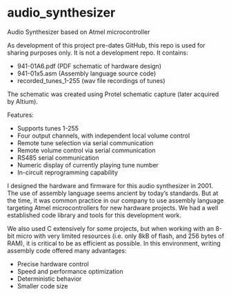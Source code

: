 # audio_synthesizer
Audio Synthesizer based on Atmel microcontroller

As development of this project pre-dates GitHub, this repo is used for sharing purposes only. It is not a development repo. It contains:

- 941-01A6.pdf (PDF schematic of hardware design)
- 941-01x5.asm (Assembly language source code)
- recorded_tunes_1-255 (wav file recordings of tunes)

The schematic was created using Protel schematic capture (later acquired by Altium). 

Features:
- Supports tunes 1-255
- Four output channels, with independent local volume control
- Remote tune selection via serial communication
- Remote volume control via serial communication
- RS485 serial communication
- Numeric display of currently playing tune number
- In-circuit reprogramming capability


I designed the hardware and firmware for this audio synthesizer in 2001. The use of assembly language seems ancient by today’s standards. But at the time, it was common practice in our company to use assembly language targeting Atmel microcontrollers for new hardware projects. We had a well established code library and tools for this development work.

We also used C extensively for some projects, but when working with an 8-bit micro with very limited resources (i.e. only 8kB of flash, and 256 bytes of RAM), it is critical to be as efficient as possible. In this environment, writing assembly code offered many advantages:
- Precise hardware control
- Speed and performance optimization
- Deterministic behavior
- Smaller code size

